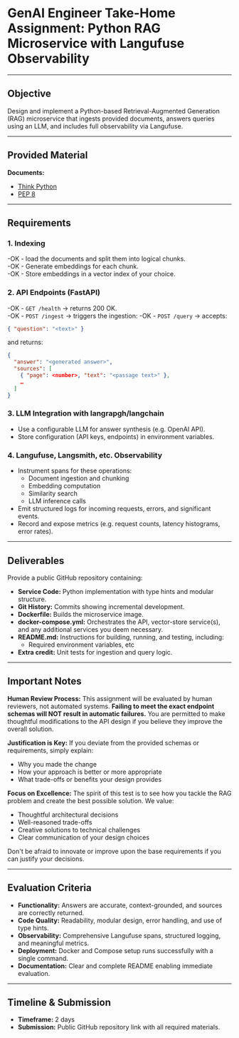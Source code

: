 # GenAI Engineer Take-Home Assignment: Python RAG Microservice with Langufuse Observability

---

## Objective

Design and implement a Python-based Retrieval-Augmented Generation (RAG) microservice that ingests provided documents, answers queries using an LLM, and includes full observability via Langufuse.

---

## Provided Material

**Documents:**

- [Think Python](https://allendowney.github.io/ThinkPython/index.html)
- [PEP 8](https://peps.python.org/pep-0008/)

---

## Requirements

### 1. Indexing

-OK - load the documents and split them into logical chunks.  
-OK - Generate embeddings for each chunk.  
-OK - Store embeddings in a vector index of your choice.

### 2. API Endpoints (FastAPI)

-OK - `GET /health` → returns 200 OK.  
-OK - `POST /ingest` → triggers the ingestion:
-OK - `POST /query` → accepts:

  ```json
  { "question": "<text>" }
  ```

  and returns:

  ```json
  {
    "answer": "<generated answer>",
    "sources": [
      { "page": <number>, "text": "<passage text>" },
      …
    ]
  }
  ```

### 3. LLM Integration with langrapgh/langchain

- Use a configurable LLM for answer synthesis (e.g. OpenAI API).  
- Store configuration (API keys, endpoints) in environment variables.

### 4. Langufuse, Langsmith, etc. Observability

- Instrument spans for these operations:  
  - Document ingestion and chunking  
  - Embedding computation  
  - Similarity search  
  - LLM inference calls  
- Emit structured logs for incoming requests, errors, and significant events.  
- Record and expose metrics (e.g. request counts, latency histograms, error rates).

---

## Deliverables

Provide a public GitHub repository containing:

- **Service Code:** Python implementation with type hints and modular structure.  
- **Git History:** Commits showing incremental development.  
- **Dockerfile:** Builds the microservice image.  
- **docker-compose.yml:** Orchestrates the API, vector-store service(s), and any additional services you deem necessary.  
- **README.md:** Instructions for building, running, and testing, including:
  - Required environment variables, etc  
- **Extra credit:** Unit tests for ingestion and query logic.

---

## Important Notes

**Human Review Process:** This assignment will be evaluated by human reviewers, not automated systems. **Failing to meet the exact endpoint schemas will NOT result in automatic failures.** You are permitted to make thoughtful modifications to the API design if you believe they improve the overall solution.

**Justification is Key:** If you deviate from the provided schemas or requirements, simply explain:
- Why you made the change
- How your approach is better or more appropriate
- What trade-offs or benefits your design provides

**Focus on Excellence:** The spirit of this test is to see how you tackle the RAG problem and create the best possible solution. We value:
- Thoughtful architectural decisions
- Well-reasoned trade-offs
- Creative solutions to technical challenges
- Clear communication of your design choices

Don't be afraid to innovate or improve upon the base requirements if you can justify your decisions.

---

## Evaluation Criteria

- **Functionality:** Answers are accurate, context-grounded, and sources are correctly returned.  
- **Code Quality:** Readability, modular design, error handling, and use of type hints.  
- **Observability:** Comprehensive Langufuse spans, structured logging, and meaningful metrics.  
- **Deployment:** Docker and Compose setup runs successfully with a single command.  
- **Documentation:** Clear and complete README enabling immediate evaluation.

---

## Timeline & Submission

- **Timeframe:** 2 days  
- **Submission:** Public GitHub repository link with all required materials.
